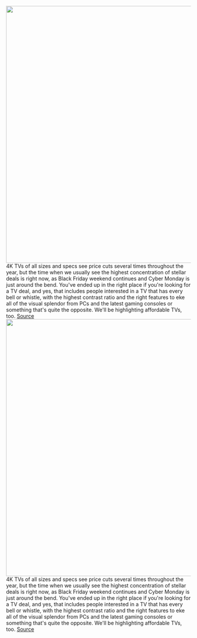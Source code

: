 <img src='https://cdn.vox-cdn.com/thumbor/zqkL8BdRaioCsG5lKlfklA34pcI=/0x0:1038x628/1200x800/filters:focal(436x231:602x397)/cdn.vox-cdn.com/uploads/chorus_image/image/70182346/Screenshot_2021_11_27_131252.5.jpg' width='700px' /><br/>
4K TVs of all sizes and specs see price cuts several times throughout the year, but the time when we usually see the highest concentration of stellar deals is right now, as Black Friday weekend continues and Cyber Monday is just around the bend. You've ended up in the right place if you're looking for a TV deal, and yes, that includes people interested in a TV that has every bell or whistle, with the highest contrast ratio and the right features to eke all of the visual splendor from PCs and the latest gaming consoles or something that's quite the opposite. We'll be highlighting affordable TVs, too.
<a href='https://www.theverge.com/22796792/black-friday-tv-deals-2021-sony-lg-vizio-tcl-led-oled-qled-cyber-monday'> Source <a/><img src='https://cdn.vox-cdn.com/thumbor/zqkL8BdRaioCsG5lKlfklA34pcI=/0x0:1038x628/1200x800/filters:focal(436x231:602x397)/cdn.vox-cdn.com/uploads/chorus_image/image/70182346/Screenshot_2021_11_27_131252.5.jpg' width='700px' /><br/>
4K TVs of all sizes and specs see price cuts several times throughout the year, but the time when we usually see the highest concentration of stellar deals is right now, as Black Friday weekend continues and Cyber Monday is just around the bend. You've ended up in the right place if you're looking for a TV deal, and yes, that includes people interested in a TV that has every bell or whistle, with the highest contrast ratio and the right features to eke all of the visual splendor from PCs and the latest gaming consoles or something that's quite the opposite. We'll be highlighting affordable TVs, too.
<a href='https://www.theverge.com/22796792/black-friday-tv-deals-2021-sony-lg-vizio-tcl-led-oled-qled-cyber-monday'> Source <a/>